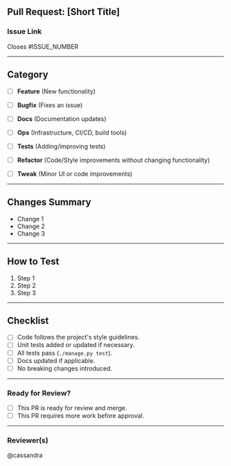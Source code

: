 ## Pull Request: [Short Title]

### Issue Link

Closes #ISSUE_NUMBER

---

## Category

- [ ] **Feature** (New functionality)
- [ ] **Bugfix** (Fixes an issue)
- [ ] **Docs** (Documentation updates)
- [ ] **Ops** (Infrastructure, CI/CD, build tools)

- [ ] **Tests** (Adding/improving tests)
- [ ] **Refactor** (Code/Style improvements without changing functionality)
- [ ] **Tweak** (Minor UI or code improvements)

---

## Changes Summary

- Change 1
- Change 2
- Change 3

---

## How to Test

1. Step 1
2. Step 2
3. Step 3

---

## Checklist

- [ ] Code follows the project's style guidelines.
- [ ] Unit tests added or updated if necessary.
- [ ] All tests pass (`./manage.py test`).
- [ ] Docs updated if applicable.
- [ ] No breaking changes introduced.

---

### **Ready for Review?**
- [ ] This PR is ready for review and merge.
- [ ] This PR requires more work before approval.

---

### **Reviewer(s)**

@cassandra
